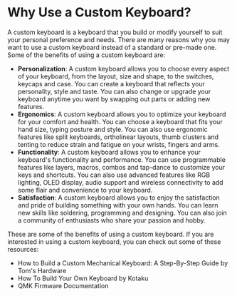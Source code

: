 
# Why Use a Custom Keyboard?

A custom keyboard is a keyboard that you build or modify yourself to suit your personal preference and needs. There are many reasons why you may want to use a custom keyboard instead of a standard or pre-made one. Some of the benefits of using a custom keyboard are:

- **Personalization**: A custom keyboard allows you to choose every aspect of your keyboard, from the layout, size and shape, to the switches, keycaps and case. You can create a keyboard that reflects your personality, style and taste. You can also change or upgrade your keyboard anytime you want by swapping out parts or adding new features.
- **Ergonomics**: A custom keyboard allows you to optimize your keyboard for your comfort and health. You can choose a keyboard that fits your hand size, typing posture and style. You can also use ergonomic features like split keyboards, ortholinear layouts, thumb clusters and tenting to reduce strain and fatigue on your wrists, fingers and arms.
- **Functionality**: A custom keyboard allows you to enhance your keyboard's functionality and performance. You can use programmable features like layers, macros, combos and tap-dance to customize your keys and shortcuts. You can also use advanced features like RGB lighting, OLED display, audio support and wireless connectivity to add some flair and convenience to your keyboard.
- **Satisfaction**: A custom keyboard allows you to enjoy the satisfaction and pride of building something with your own hands. You can learn new skills like soldering, programming and designing. You can also join a community of enthusiasts who share your passion and hobby.

These are some of the benefits of using a custom keyboard. If you are interested in using a custom keyboard, you can check out some of these resources:

- How to Build a Custom Mechanical Keyboard: A Step-By-Step Guide by Tom's Hardware
- How To Build Your Own Keyboard by Kotaku
- QMK Firmware Documentation



